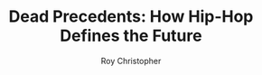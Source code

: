 ---
title: "Dead Precedents: How Hip-Hop Defines the Future"
author: "Roy Christopher"
isbn: "1912248344"
isbn13: "9781912248346"
rating: "4"
publisher: "Repeater Books"
pages: "167"
publishYear: "2019"
read: "2020"
goodreads_id: "41967434"
language: "en"
---